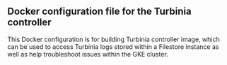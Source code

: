 ## Docker configuration file for the Turbinia controller

This Docker configuration is for building Turbinia controller image, which can
be used to access Turbinia logs stored within a Filestore instance as well as
help troubleshoot issues within the GKE cluster.
